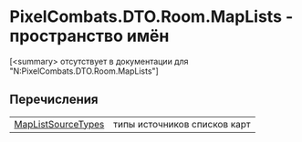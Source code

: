 # PixelCombats.DTO.Room.MapLists - пространство имён


\[&lt;summary&gt; отсутствует в документации для "N:PixelCombats.DTO.Room.MapLists"\]



## Перечисления
<table>
<tr>
<td><a href="15561a1c-dc1b-7aae-8aa3-1637bf3b210a">MapListSourceTypes</a></td>
<td>типы источников списков карт</td></tr>
</table>